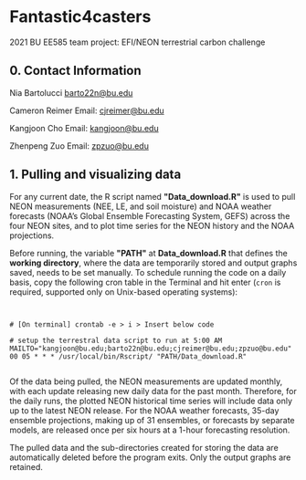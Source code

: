 # Fantastic4casters 

2021 BU EE585 team project: EFI/NEON terrestrial carbon challenge 


## 0. Contact Information


Nia Bartolucci
barto22n@bu.edu

Cameron Reimer
Email: cjreimer@bu.edu 

Kangjoon Cho
Email: kangjoon@bu.edu

Zhenpeng Zuo
Email: zpzuo@bu.edu


## 1. Pulling and visualizing data


For any current date, the R script named **"Data_download.R"** is used to pull NEON measurements (NEE, LE, and soil moisture) and NOAA weather forecasts (NOAA’s Global Ensemble Forecasting System, GEFS) across the four NEON sites, and to plot time series for the NEON history and the NOAA projections.

Before running, the variable **"PATH"**  at **Data_download.R** that defines the **working directory**, where the data are temporarily stored and output graphs saved, needs to be set manually. To schedule running the code on a daily basis, copy the following cron table in the Terminal and hit enter (`cron` is required, supported only on Unix-based operating systems): 


```


# [On terminal] crontab -e > i > Insert below code 

# setup the terrestral data script to run at 5:00 AM
MAILTO="kangjoon@bu.edu;barto22n@bu.edu;cjreimer@bu.edu;zpzuo@bu.edu"
00 05 * * * /usr/local/bin/Rscript/ "PATH/Data_download.R"


```


Of the data being pulled, the NEON measurements are updated monthly, with each update releasing new daily data for the past month. Therefore, for the daily runs, the plotted NEON historical time series will include data only up to the latest NEON release. For the NOAA weather forecasts, 35-day ensemble projections, making up of 31 ensembles, or forecasts by separate models, are released once per six hours at a 1-hour forecasting resolution.

The pulled data and the sub-directories created for storing the data are automatically deleted before the program exits. Only the output graphs are retained. 


